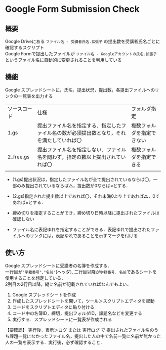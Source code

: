 # Google Form Submission Check

## 概要

Google Driveにある `ファイル名 - 受講者氏名.拡張子` の提出数を受講者氏名ごとに確認するスクリプト  
Google Formで提出したファイルが `ファイル名 - Googleアカウントの氏名.拡張子` というファイル名に自動的に変更されることを利用している

## 機能

Google スプレッドシートに，氏名，提出状況，提出数，各提出ファイルへのリンクの一覧表を出力する

|  |  |  |
| - | - | - |
| ソースコード | 仕様 | フォルダ指定 |
| 1.gs | 提出ファイル名を指定する．指定したファイル名の数が必須提出数となり，それを満たしていれば〇 | 複数フォルダを指定できない |
| 2_free.gs | 提出ファイル名を指定しない．ファイル名を問わず，指定の数以上提出されていれば〇 | 複数フォルダを指定できる |
|  |  |  |

- (1.gs)提出状況は，指定したファイル名が全て提出されているならば〇，一部のみ提出されているならば△，提出数が0ならば×とする．
- (2.gs)指定された提出数以上であれば〇，それ未満0より上であれば△，0であれば×とする．

- 締め切りを指定することができ，締め切り日時以降に提出されたファイルは確認しない
- ファイル名に表記ゆれを指定することができる．表記ゆれで提出されたファイルへのリンクには，表記ゆれであることを示すマークを付ける

## 使い方

Google スプレッドシートに受講者の名簿を作成する．  
一行目が`"学籍番号","名前"`(ヘッダ), 二行目以降が`学籍番号, 名前`であるシートを使用することを想定している．  
2列目の2行目以降，縦に名前が記載されていればなんでもよい．

1. Google スプレッドシートを作成
2. 作成したスプレッドシートを開いて，ツール＞スクリプトエディタを起動
3. コードをスクリプトエディタに貼り付ける
4. コード中の名簿ID，締切，提出フォルダID，課題名などを変更する
5. 実行する．スプレッドシートに一覧表が作成される

 【要確認】
実行後，表示＞ログ または 実行ログ で 提出されたファイル名のうち課題一覧になかったファイル名，提出した人の中で名前一覧に名前が無かった人の一覧を表示する．実行後，必ず確認すること．
